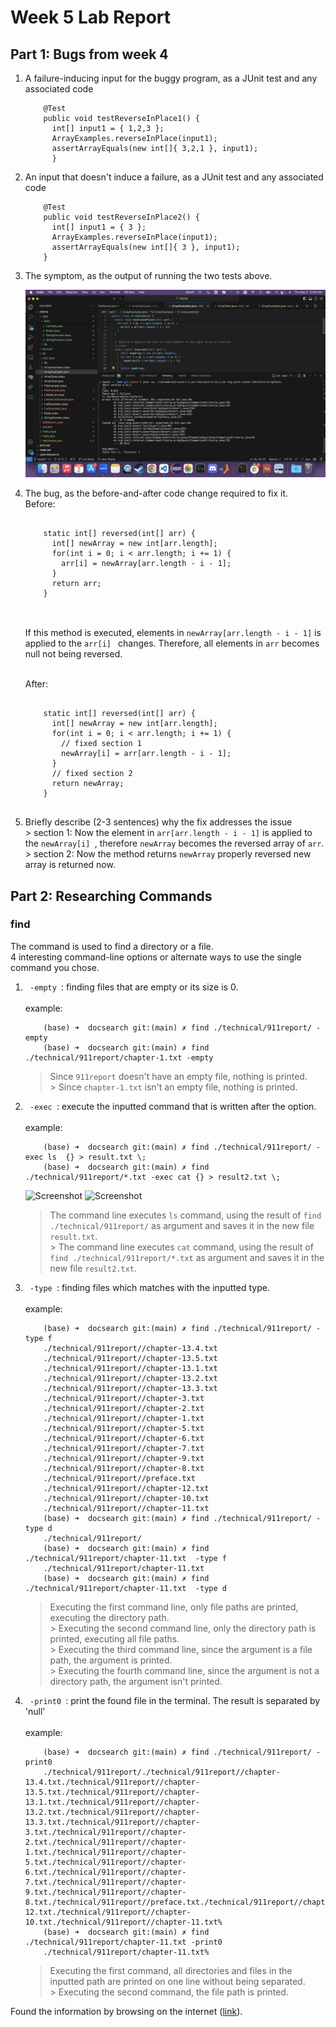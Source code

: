 # Week 5 Lab Report
## Part 1: Bugs from week 4
<ol>
  <li> A failure-inducing input for the buggy program, as a JUnit test and any associated code</li>
  
```
    @Test 
    public void testReverseInPlace1() {
      int[] input1 = { 1,2,3 };
      ArrayExamples.reverseInPlace(input1);
      assertArrayEquals(new int[]{ 3,2,1 }, input1);
	  }
```

  <li> An input that doesn't induce a failure, as a JUnit test and any associated code</li>
    
```
    @Test 
    public void testReverseInPlace2() {
      int[] input1 = { 3 };
      ArrayExamples.reverseInPlace(input1);
      assertArrayEquals(new int[]{ 3 }, input1);
    }
```
  
  <li> The symptom, as the output of running the two tests above.</li>
  
  ![Screenshot](./week5_sc1.png)

  <li> The bug, as the before-and-after code change required to fix it.
  <br> Before:

```
    
    static int[] reversed(int[] arr) {
      int[] newArray = new int[arr.length];
      for(int i = 0; i < arr.length; i += 1) {
        arr[i] = newArray[arr.length - i - 1];
      }
      return arr;
    }
      
```
  <br> If this method is executed, elements in ```newArray[arr.length - i - 1]``` is applied to the ```arr[i]
  ``` changes. Therefore, all elements in ```arr``` becomes null not being reversed.

  <br> After:

```
    
    static int[] reversed(int[] arr) {
      int[] newArray = new int[arr.length];
      for(int i = 0; i < arr.length; i += 1) {
        // fixed section 1
        newArray[i] = arr[arr.length - i - 1];
      }
      // fixed section 2
      return newArray;
    }
      
```
    
  </li>
    
  <li> Briefly describe (2-3 sentences) why the fix addresses the issue
  <br> > section 1: Now the element in <code>arr[arr.length - i - 1]</code> is applied to the <code>newArray[i] </code>, therefore <code>newArray</code> becomes the reversed array of <code>arr</code>.
  <br> > section 2: Now the method returns <code>newArray</code> properly reversed new array is returned now.
  </li>
    
</ol>


## Part 2: Researching Commands
### find
The command is used to find a directory or a file.
<br>4 interesting command-line options or alternate ways to use the single command you chose. 
  <ol>
  <li> <code> -empty </code>: finding files that are empty or its size is 0. </li>
    <br> example:
    
```
    (base) ➜  docsearch git:(main) ✗ find ./technical/911report/ -empty
    (base) ➜  docsearch git:(main) ✗ find ./technical/911report/chapter-1.txt -empty
```
  > Since ```911report``` doesn't have an empty file, nothing is printed.
  <br>> Since ```chapter-1.txt``` isn't an empty file, nothing is printed.
      
  <li> <code> -exec </code>: execute the inputted command that is written after the option. </li>
    <br> example:
      
  ```
      (base) ➜  docsearch git:(main) ✗ find ./technical/911report/ -exec ls  {} > result.txt \;
      (base) ➜  docsearch git:(main) ✗ find ./technical/911report/*.txt -exec cat {} > result2.txt \;
  ```  
  ![Screenshot](./week5_sc2.png)
  ![Screenshot](./week5_sc2_2.png)  
      
  > The command line executes ```ls``` command, using the result of ```find ./technical/911report/``` as argument and saves it in the new file ```result.txt```.
  <br>> The command line executes ```cat``` command, using the result of ```find ./technical/911report/*.txt``` as argument and saves it in the new file ```result2.txt```.
  
  <li> <code> -type </code>: finding files which matches with the inputted type. </li>
  <br> example:
      
  ```
      (base) ➜  docsearch git:(main) ✗ find ./technical/911report/ -type f   
      ./technical/911report//chapter-13.4.txt
      ./technical/911report//chapter-13.5.txt
      ./technical/911report//chapter-13.1.txt
      ./technical/911report//chapter-13.2.txt
      ./technical/911report//chapter-13.3.txt
      ./technical/911report//chapter-3.txt
      ./technical/911report//chapter-2.txt
      ./technical/911report//chapter-1.txt
      ./technical/911report//chapter-5.txt
      ./technical/911report//chapter-6.txt
      ./technical/911report//chapter-7.txt
      ./technical/911report//chapter-9.txt
      ./technical/911report//chapter-8.txt
      ./technical/911report//preface.txt
      ./technical/911report//chapter-12.txt
      ./technical/911report//chapter-10.txt
      ./technical/911report//chapter-11.txt
      (base) ➜  docsearch git:(main) ✗ find ./technical/911report/ -type d
      ./technical/911report/
      (base) ➜  docsearch git:(main) ✗ find ./technical/911report/chapter-11.txt  -type f
      ./technical/911report/chapter-11.txt
      (base) ➜  docsearch git:(main) ✗ find ./technical/911report/chapter-11.txt  -type d
  ```   
      
  > Executing the first command line, only file paths are printed, executing the directory path.
  <br>> Executing the second command line, only the directory path is printed, executing all file paths.
  <br>> Executing the third command line, since the argument is a file path, the argument is printed.
  <br>> Executing the fourth command line, since the argument is not a directory path, the argument isn't printed.
  
  <li> <code> -print0 </code>: print the found file in the terminal. The result is separated by 'null'</li>
  <br> example:
    
```
    (base) ➜  docsearch git:(main) ✗ find ./technical/911report/ -print0                
    ./technical/911report/./technical/911report//chapter-13.4.txt./technical/911report//chapter-13.5.txt./technical/911report//chapter-13.1.txt./technical/911report//chapter-13.2.txt./technical/911report//chapter-13.3.txt./technical/911report//chapter-3.txt./technical/911report//chapter-2.txt./technical/911report//chapter-1.txt./technical/911report//chapter-5.txt./technical/911report//chapter-6.txt./technical/911report//chapter-7.txt./technical/911report//chapter-9.txt./technical/911report//chapter-8.txt./technical/911report//preface.txt./technical/911report//chapter-12.txt./technical/911report//chapter-10.txt./technical/911report//chapter-11.txt%                                                                                                   
    (base) ➜  docsearch git:(main) ✗ find ./technical/911report/chapter-11.txt -print0
    ./technical/911report/chapter-11.txt%
```
  > Executing the first command, all directories and files in the inputted path are printed on one line without being separated.
  <br>> Executing the second command, the file path is printed.
                                                                                                 
  </ol>
Found the information by browsing on the internet (<a href="https://recipes4dev.tistory.com/156">link</a>).
